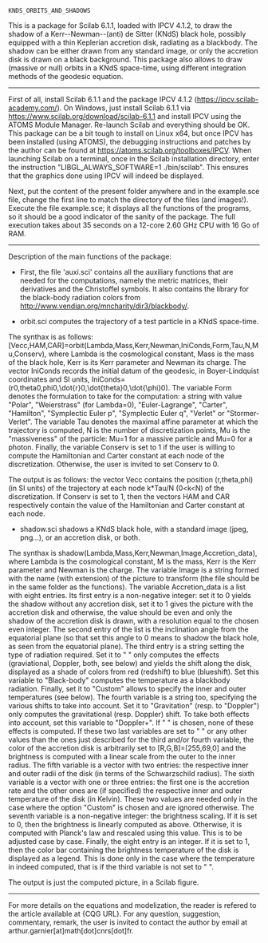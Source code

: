     KNDS_ORBITS_AND_SHADOWS

This is a package for Scilab 6.1.1, loaded with IPCV 4.1.2, to draw the shadow of a Kerr--Newman--(anti) de Sitter (KNdS) black hole, possibly equipped with a thin Keplerian accretion disk, radiating as a blackbody. The shadow can be either drawn from any standard image, or only the accretion disk is drawn on a black background.
This package also allows to draw (massive or null) orbits in a KNdS space-time, using different integration methods of the geodesic equation.

---------------------------------------------------------------------------------------------------

First of all, install Scilab 6.1.1 and the package IPCV 4.1.2 (https://ipcv.scilab-academy.com/).
On Windows, just install Scilab 6.1.1 via https://www.scilab.org/download/scilab-6.1.1 and install IPCV using the ATOMS Module Manager. Re-launch Scilab and everything should be OK.
This package can be a bit tough to install on Linux x64, but once IPCV has been installed (using ATOMS), the debugging instructions and patches by the author can be found at https://atoms.scilab.org/toolboxes/IPCV.
When launching Scilab on a terminal, once in the Scilab installation directory, enter the instruction "LIBGL_ALWAYS_SOFTWARE=1 ./bin/scilab".
This ensures that the graphics done using IPCV will indeed be displayed.

Next, put the content of the present folder anywhere and in the example.sce file, change the first line to match the directory of the files (and images!).
Execute the file example.sce; it displays all the functions of the programs, so it should be a good indicator of the sanity of the package. The full execution takes about 35 seconds on a 12-core 2.60 GHz CPU with 16 Go of RAM.

---------------------------------------------------------------------------------------------------

Description of the main functions of the package:


- First, the file 'auxi.sci' contains all the auxiliary functions that are needed for the computations, namely the metric matrices, their derivatives and the Christoffel symbols.
It also contains the library for the black-body radiation colors from http://www.vendian.org/mncharity/dir3/blackbody/.


- orbit.sci computes the trajectory of a test particle in a KNdS space-time.

The synthax is as follows: [Vecc,HAM,CAR]=orbit(Lambda,Mass,Kerr,Newman,IniConds,Form,Tau,N,Mu,Conserv), where Lambda is the cosmological constant, Mass is the mass of the black hole, Kerr is its Kerr parameter and Newman its charge.
The vector IniConds records the initial datum of the geodesic, in Boyer-Lindquist coordinates and SI units, IniConds=(r0,theta0,phi0,\dot{r}0,\dot{theta}0,\dot{\phi}0).
The variable Form denotes the formulation to take for the computation: a string with value "Polar", "Weierstrass" (for Lambda=0), "Euler-Lagrange", "Carter", "Hamilton", "Symplectic Euler p", "Symplectic Euler q", "Verlet" or "Stormer-Verlet".
The variable Tau denotes the maximal affine parameter at which the trajectory is computed, N is the number of discretization points, Mu is the "massiveness" of the particle: Mu=1 for a massive particle and Mu=0 for a photon.
Finally, the variable Conserv is set to 1 if the user is willing to compute the Hamiltonian and Carter constant at each node of the discretization. Otherwise, the user is invited to set Conserv to 0.

The output is as follows: the vector Vecc contains the position (r,theta,phi) (in SI units) of the trajectory at each node k*Tau/N (0<k<N) of the discretization. 
If Conserv is set to 1, then the vectors HAM and CAR respectively contain the value of the Hamiltonian and Carter constant at each node.


- shadow.sci shadows a KNdS black hole, with a standard image (jpeg, png...), or an accretion disk, or both.

The synthax is shadow(Lambda,Mass,Kerr,Newman,Image,Accretion_data), where Lambda is the cosmological constant, M is the mass, Kerr is the Kerr parameter and Newman is the charge.
The variable Image is a string formed with the name (with extension) of the picture to transform (the file should be in the same folder as the functions).
The variable Accretion_data is a list with eight entries.
Its first entry is a non-negative integer: set it to 0 yields the shadow without any accretion disk, set it to 1 gives the picture with the accretion disk and otherwise, the value should be even and only the shadow of the accretion disk is drawn, with a resolution equal to the chosen even integer.
The second entry of the list is the inclination angle from the equatorial plane (so that set this angle to 0 means to shadow the black hole, as seen from the equatorial plane).
The third entry is a string setting the type of radiation required. Set it to " " only computes the effects (graviational, Doppler, both, see below) and yields the shift along the disk, displayed as a shade of colors from red (redshift) to blue (blueshift).
    Set this variable to "Black-body" computes the temperature as a blackbody radiation. Finally, set it to "Custom" allows to specify the inner and outer temperatures (see below).
The fourth variable is a string too, specifying the various shifts to take into account. Set it to "Gravitation" (resp. to "Doppler") only computes the gravitational (resp. Doppler) shift. To take both effects into account, set this variable to "Doppler+". If " " is chosen, none of these effects is computed.
    If these two last variables are set to " " or any other values than the ones just described for the third and/or fourth variable, the color of the accretion disk is arbitrarily set to [R,G,B]=[255,69,0] and the brightness is computed with a linear scale from the outer to the inner radius.
The fifth variable is a vector with two entries: the respective inner and outer radii of the disk (in terms of the Schwarzschild radius).
The sixth variable is a vector with one or three entries: the first one is the accretion rate and the other ones are (if specified) the respective inner and outer temperature of the disk (in Kelvin). These two values are needed only in the case where the option "Custom" is chosen and are ignored otherwise.
The seventh variable is a non-negative integer: the brightness scaling. If it is set to 0, then the brightness is linearly computed as above. Otherwise, it is computed with Planck's law and rescaled using this value. This is to be adjusted case by case.
Finally, the eight entry is an integer. If it is set to 1, then the color bar containing the brightness temperature of the disk is displayed as a legend. This is done only in the case where the temperature in indeed computed, that is if the third variable is not set to " ".

The output is just the computed picture, in a Scilab figure.


---------------------------------------------------------------------------------------------------

For more details on the equations and modelization, the reader is refered to the article available at {CQG URL}.
For any question, suggestion, commentary, remark, the user is invited to contact the author by email at arthur.garnier[at]math[dot]cnrs[dot]fr.